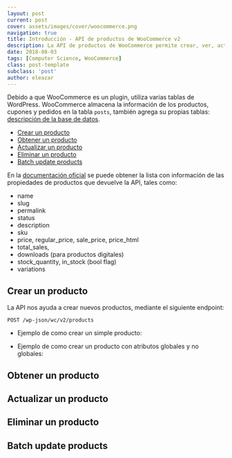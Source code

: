 ```yaml
---
layout: post
current: post
cover: assets/images/cover/woocommerce.png
navigation: true
title: Introducción - API de productos de WooCommerce v2
description: La API de productos de WooCommerce permite crear, ver, actualizar y eliminar productos individuales o por lotes, en este artículo se realizará un CRUD sencillo.
date: 2018-08-03
tags: [Computer Science, WooCommerce]
class: post-template
subclass: 'post'
author: eleazar
---
```


Debido a que WooCommerce es un plugin, utiliza varias tablas de WordPress. WooCommerce almacena la información de los productos, cupones y pedidos en la tabla `posts`, también agrega su propias tablas: [descripción de la base de datos](https://github.com/woocommerce/woocommerce/wiki/Database-Description).

- [Crear un producto](#crear-un-producto)
- [Obtener un producto](#obtener-un-producto)
- [Actualizar un producto](#actualizar-un-producto)
- [Eliminar un producto](#eliminar-un-producto)
- [Batch update products](#batch-update-products)

En la [documentación oficial](http://woocommerce.github.io/woocommerce-rest-api-docs/#products) se puede obtener la lista con información de las propiedades de productos que devuelve la API, tales como:

- name
- slug
- permalink
- status
- description
- sku
- price, regular_price, sale_price, price_html
- total_sales,
- downloads (para productos digitales)
- stock_quantity, in_stock (bool flag)
- variations

## Crear un producto

La API nos ayuda a crear nuevos productos, mediante el siguiente endpoint:

`POST /wp-json/wc/v2/products`

- Ejemplo de como crear un simple producto:


- Ejemplo de como crear un producto con atributos globales y no globales:


## Obtener un producto

## Actualizar un producto

## Eliminar un producto

## Batch update products


